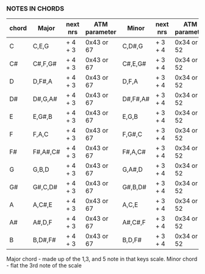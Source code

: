 ### NOTES IN CHORDS

| chord | Major   	| next nrs | ATM parameter | Minor   	| next nrs  | ATM parameter |
| ---   | ---     	| ---      | ---           | ---     	| ---       | ---           |
| C     | C,E,G     |  + 4 + 3 |   0x43 or 67  | C,D#,G     |  + 3 + 4  |   0x34 or 52  |
| C#    | C#,F,G#   |  + 4 + 3 |   0x43 or 67  | C#,E,G#    |  + 3 + 4  |   0x34 or 52  |
| D     | D,F#,A    |  + 4 + 3 |   0x43 or 67  | D,F,A      |  + 3 + 4  |   0x34 or 52  |
| D#    | D#,G,A#   |  + 4 + 3 |   0x43 or 67  | D#,F#,A#   |  + 3 + 4  |   0x34 or 52  |
| E     | E,G#,B    |  + 4 + 3 |   0x43 or 67  | E,G,B      |  + 3 + 4  |   0x34 or 52  |
| F     | F,A,C     |  + 4 + 3 |   0x43 or 67  | F,G#,C     |  + 3 + 4  |   0x34 or 52  |
| F#    | F#,A#,C#  |  + 4 + 3 |   0x43 or 67  | F#,A,C#    |  + 3 + 4  |   0x34 or 52  |
| G     | G,B,D     |  + 4 + 3 |   0x43 or 67  | G,A#,D     |  + 3 + 4  |   0x34 or 52  |
| G#    | G#,C,D#   |  + 4 + 3 |   0x43 or 67  | G#,B,D#    |  + 3 + 4  |   0x34 or 52  |
| A     | A,C#,E    |  + 4 + 3 |   0x43 or 67  | A,C,E      |  + 3 + 4  |   0x34 or 52  |
| A#    | A#,D,F    |  + 4 + 3 |   0x43 or 67  | A#,C#,F    |  + 3 + 4  |   0x34 or 52  |
| B     | B,D#,F#   |  + 4 + 3 |   0x43 or 67  | B,D,F#     |  + 3 + 4  |   0x34 or 52  |


Major chord - made up of the 1,3, and 5 note in that keys scale.  Minor chord - flat the 3rd note of the scale